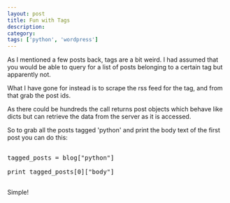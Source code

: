 ```yaml
---
layout: post
title: Fun with Tags
description: 
category:
tags: ['python', 'wordpress']
---
```


As I mentioned a few posts back, tags are a bit weird. I had assumed that  you would be able to query for a list of posts belonging to a certain tag but apparently not. 



What I have gone for instead is to scrape the rss feed for the tag, and from that grab the post ids. 

As there could be hundreds the call returns post objects which behave like dicts but can retrieve the data from the server as it is accessed.



So to grab all the posts tagged 'python' and print the  body text of the first post you can do this:

<pre class="brush: python;">

tagged_posts = blog["python"]

print tagged_posts[0]["body"]

</pre>



Simple!